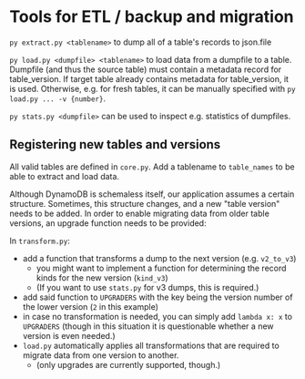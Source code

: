 # Tools for ETL / backup and migration

`py extract.py <tablename>` to dump all of a table's records to json.file

`py load.py <dumpfile> <tablename>` to load data from a dumpfile to a table. Dumpfile (and thus the source table) must contain a metadata record for table_version. If target table already contains metadata for table_version, it is used. Otherwise, e.g. for fresh tables, it can be manually specified with `py load.py ... -v {number}`.

`py stats.py <dumpfile>` can be used to inspect e.g. statistics of dumpfiles.

## Registering new tables and versions
All valid tables are defined in `core.py`. Add a tablename to `table_names` to be able to extract and load data.

Although DynamoDB is schemaless itself, our application assumes a certain structure. Sometimes, this structure changes, and a new "table version" needs to be added. In order to enable migrating data from older table versions, an upgrade function needs to be provided:

In `transform.py`:
- add a function that transforms a dump to the next version (e.g. `v2_to_v3`)
  - you might want to implement a function for determining the record kinds for the new version (`kind_v3`)
  - (If you want to use `stats.py` for v3 dumps, this is required.)
- add said function to `UPGRADERS` with the key being the version number of the lower version (`2` in this example)
- in case no transformation is needed, you can simply add `lambda x: x` to `UPGRADERS` (though in this situation it is questionable whether a new version is even needed.)
- `load.py` automatically applies all transformations that are required to migrate data from one version to another.
  - (only upgrades are currently supported, though.)